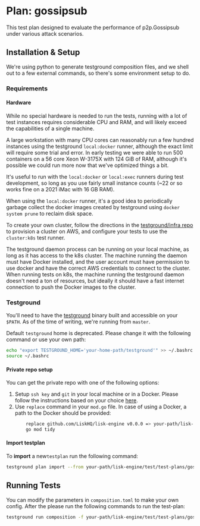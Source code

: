 # Plan: gossipsub

This test plan designed to evaluate the performance of p2p.Gossipsub under various attack scenarios.

## Installation & Setup

We're using python to generate testground composition files, and we shell out to a few 
external commands, so there's some environment setup to do.

### Requirements

#### Hardware

While no special hardware is needed to run the tests, running with a lot of test instances requires considerable CPU and
RAM, and will likely exceed the capabilities of a single machine.

A large workstation with many CPU cores can reasonably run a few hundred instances using the testground
`local:docker` runner, although the exact limit will require some trial and error. In early testing we were able to
run 500 containers on a 56 core Xeon W-3175X with 124 GiB of RAM, although it's possible we could run more
now that we've optimized things a bit.

It's useful to run with the `local:docker` or `local:exec` runners during test development, so long as you use
fairly small instance counts (~22 or so works fine on a 2021 iMac with 16 GB RAM).

When using the `local:docker` runner, it's a good idea to periodically garbage collect the docker images created by
testground using `docker system prune` to reclaim disk space.

To create your own cluster, follow the directions in the [testground/infra repo](https://github.com/testground/infra)
to provision a cluster on AWS, and configure your tests to use the `cluster:k8s` test runner.

The testground daemon process can be running on your local machine, as long as it has access to the k8s cluster.
The machine running the daemon must have Docker installed, and the user account must have permission to use
docker and have the correct AWS credentials to connect to the cluster. 
When running tests on k8s, the machine running the testground daemon doesn't need a ton of resources,
but ideally it should have a fast internet connection to push the Docker images to the cluster.

### Testground

You'll need to have the [testground](https://github.com/testground/testground#getting-started) binary built and accessible
on your `$PATH`. As of the time of writing, we're running from `master`.

Default `testground` home is deprecated. Please change it with the following command or use your own path:
```bash
echo "export TESTGROUND_HOME='your-home-path/testground'" >> ~/.bashrc
source ~/.bashrc
```

#### Private repo setup

You can get the private repo with one of the following options:

 1. Setup `ssh key` and `git` in your local machine or in a Docker. Please follow the instructions based on your choice [here](https://github.com/LiskHQ/lisk-engine/blob/main/test/test-plans/ping/README.md#running-tests).
 2. Use `replace` command in your `mod.go` file. In case of using a Docker, a path to the Docker should be provided:
     ```bash
         replace github.com/LiskHQ/lisk-engine v0.0.0 => your-path/lisk-engine/
         go mod tidy
     ```

#### Import testplan

To **import** a new`testplan` run the following command:
```bash
testground plan import --from your-path/lisk-engine/test/test-plans/gossipsub --name gossipsub
```

## Running Tests
You can modify the parameters in `composition.toml` to make your own config. After the please run the following commands to run the test-plan:
```bash
testground run composition -f your-path/lisk-engine/test/test-plans/gossipsub/composition.toml  --collect -o path-to-output
```
